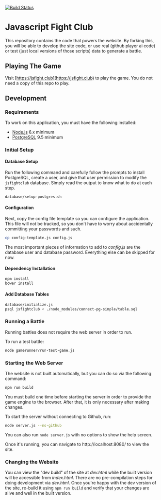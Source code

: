 [![Build Status](https://travis-ci.org/JSJitsu/ai-battle-website.svg?branch=master)](https://travis-ci.org/JSJitsu/ai-battle-website)
# Javascript Fight Club

This repository contains the code that powers the website. By forking this, you will be able to develop the site code, or use real (github player ai code) or test (just local versions of those scripts) data to generate a battle.

## Playing The Game
Visit [https://jsfight.club](https://jsfight.club) to play the game. You do not need a copy of this repo to play.

## Development

### Requirements

To work on this application, you must have the following installed:

- [Node.js](http://nodejs.org/) 6.x minimum
- [PostgreSQL](http://www.postgresql.org/) 9.5 minimum

### Initial Setup

#### Database Setup

Run the following command and carefully follow the prompts to install PostgreSQL, create a user, and give that user permission to modify the `jsfightclub` database. Simply read the output to know what to do at each step.

```sh
database/setup-postgres.sh
```

#### Configuration

Next, copy the config file template so you can configure the application. This file will not be tracked, so you don't have to worry about accidentally committing your passwords and such.

```sh
cp config-template.js config.js
```

The most important pieces of information to add to  _config.js_ are the database user and database password. Everything else can be skipped for now.

#### Dependency Installation

```sh
npm install
bower install
```

#### Add Database Tables

```sh
database/initialize.js
psql jsfightclub < ./node_modules/connect-pg-simple/table.sql
```

### Running a Battle

Running battles does not require the web server in order to run.

To run a test battle:

```sh
node gamerunner/run-test-game.js
```

### Starting the Web Server

The website is not built automatically, but you can do so via the following command:

```sh
npm run build
```

You must build one time before starting the server in order to provide the game engine to the browser. After that, it is only necessary after making changes.

To start the server without connecting to Github, run:

```sh
node server.js --no-github
```

You can also run `node server.js` with no options to show the help screen.

Once it's running, you can navigate to http://localhost:8080/ to view the site.

### Changing the Website
You can view the "dev build" of the site at _dev.html_ while the built version will be accessible from _index.html_. There are no pre-compilation steps for doing development via _dev.html_. Once you're happy with the dev version of the site, re-build it using `npm run build` and verify that your changes are alive and well in the built version.